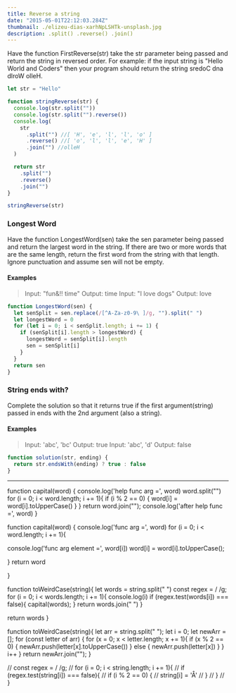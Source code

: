 ```yaml
---
title: Reverse a string
date: "2015-05-01T22:12:03.284Z"
thumbnail: ./elizeu-dias-xarhNpLSHTk-unsplash.jpg
description: .split() .reverse() .join()
---
```


Have the function FirstReverse(str) take the str parameter being passed and return the string in reversed order. For example: if the input string is "Hello World and Coders" then your program should return the string sredoC dna dlroW olleH.

```js
let str = "Hello"

function stringReverse(str) {
  console.log(str.split(""))
  console.log(str.split("").reverse())
  console.log(
    str
      .split("") //[ 'H', 'e', 'l', 'l', 'o' ]
      .reverse() //[ 'o', 'l', 'l', 'e', 'H' ]
      .join("") //olleH
  )

  return str
    .split("")
    .reverse()
    .join("")
}

stringReverse(str)
```

### Longest Word

Have the function LongestWord(sen) take the sen parameter being passed and return the largest word in the string. If there are two or more words that are the same length, return the first word from the string with that length. Ignore punctuation and assume sen will not be empty.

#### Examples

> Input: "fun&!! time"
> Output: time
> Input: "I love dogs"
> Output: love

```js
function LongestWord(sen) {
  let senSplit = sen.replace(/[^A-Za-z0-9\ ]/g, "").split(" ")
  let longestWord = 0
  for (let i = 0; i < senSplit.length; i += 1) {
    if (senSplit[i].length > longestWord) {
      longestWord = senSplit[i].length
      sen = senSplit[i]
    }
  }
  return sen
}
```

### String ends with?

Complete the solution so that it returns true if the first argument(string) passed in ends with the 2nd argument (also a string).

#### Examples

> Input: 'abc', 'bc'
> Output: true
> Input: 'abc', 'd'
> Output: false

```js
function solution(str, ending) {
  return str.endsWith(ending) ? true : false
}
```

---

function capital(word) {
console.log('help func arg =', word)
word.split("")
for (i = 0; i < word.length; i += 1){
if (i % 2 == 0) {
word[i] = word[i].toUpperCase()
}
}
return word.join("");
console.log('after help func =', word)
}

function capital(word) {
console.log('func arg =', word)
for (i = 0; i < word.length; i += 1){

console.log('func arg element =', word[i])
word[i] = word[i].toUpperCase();
  
 }
return word

}

function toWeirdCase(string){
let words = string.split(" ")
const regex = / /g;
for (i = 0; i < words.length; i += 1){
console.log(i)
if (regex.test(words[i]) === false){
capital(words);
}
return words.join(" ")
}

return words
}

function toWeirdCase(string){
let arr = string.split(" ");
let i = 0;
let newArr = [];
for (const letter of arr) {
for (x = 0; x < letter.length; x += 1){
if (x % 2 == 0) {
newArr.push(letter[x].toUpperCase())
} else {
newArr.push(letter[x])
}
}
i++
}
return newArr.join("");
}

// const regex = / /g;
// for (i = 0; i < string.length; i += 1){
// if (regex.test(string[i]) === false){
// if (i % 2 == 0) {
// string[i] = 'Å'
// }
// }
// }
